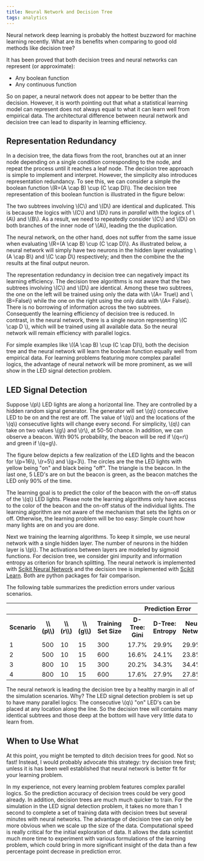 ```yaml
---
title: Neural Network and Decision Tree
tags: analytics
---
```

Neural network deep learning is probably the hottest buzzword for machine learning recently. What are its benefits when comparing to good old methods like decision tree?


<!-- more -->
It has been proved that both decision trees and neural networks can represent (or approximate):

* Any boolean function
* Any continuous function

So on paper, a neural network does not appear to be better than the decision. However, it is worth pointing out that what a statistical learning model can represent does not always equal to what it can learn well from empirical data. The architectural difference between neural network and decision tree can lead to disparity in learning efficiency.

## Representation Redundancy
In a decision tree, the data flows from the root,  branches out at an inner node depending on a single condition corresponding to the node, and repeat the process until it reaches a  leaf node. The decision tree approach is simple to implement and interpret. However, the simplicity also introduces representation redundancy. To see this, we can consider a simple the boolean function \\(R=(A \cap B) \cup (C \cap D)\\). The decision tree representation of this boolean function is illustrated in the figure below:

The two subtrees involving \\(C\\) and \\(D\\) are identical and duplicated. This is because the logics with \\(C\\) and \\(D\\) runs in *parallel* with the logics of \\(A\\) and \\(B\\). As a result, we need to repeatedly consider \\(C\\) and \\(D\\) on both branches of the inner node of \\(A\\), leading the the duplication.

The neural network, on the other hand, does not suffer from the same issue when evaluating \\(R=(A \cap B) \cup (C \cap D)\\). As illustrated below, a neural network will simply have two neurons in the hidden layer evaluating \\(A \cap B\\) and \\(C \cap D\\) respectively; and then the combine the the results at the final output neuron.

The representation redundancy in decision tree can negatively impact its learning efficiency. The decision tree algorithms is not aware that the two subtrees involving \\(C\\) and \\(D\\) are identical. Among these two subtrees, the one on the left will be trained using only the data with \\(A= True\\) and \\(B=False\\) while the one on the right using the only data with \\(A= False\\). There is no borrowing of information across the two subtrees. Consequently the learning efficiency of decision tree is reduced. In contrast, in the neural network, there is a single neuron representing \\(C \cap D \\), which will be trained using all available data. So the neural network will remain efficiency with parallel logics.

For simple examples like \\((A \cap B) \cup (C \cap D)\\), both the decision tree and the neural network will learn the boolean function equally well from empirical data. For learning problems featuring more complex parallel logics, the advantage of neural network will be more prominent, as we will show in the LED signal detection problem.

## LED Signal Detection
Suppose \\(p\\) LED lights are along a horizontal line. They are controlled by a hidden random signal generator. The generator will set \\(q\\) consecutive LED to be on and the rest are off. The value of \\(q\\) and the locations of the \\(q\\) consecutive lights will change every second. For simplicity, \\(q\\) can take on two values \\(g\\) and \\(r\\), at 50-50 chance. In addition, we can observe a beacon. With 90% probability, the beacon will be red if \\(q=r\\) and green if \\(q=g\\).

The figure below depicts a few realization of the LED lights and the beacon for \\(p=16\\), \\(r=5\\) and \\(g=3\\). The circles are the the LED lights with yellow being "on" and black being "off". The triangle is the beacon. In the last one, 5 LED's are on but the beacon is green, as the beacon matches the LED only 90% of the time.

The learning goal is to predict the color of the beacon with the on-off status of the \\(q\\) LED lights. Please note the learning algorithms only have access to the color of the beacon and the on-off status of the individual lights. The learning algorithm are not aware of the mechanism that sets the lights on or off. Otherwise, the learning problem will be too easy: Simple count how many lights are on and you are done.

Next we training the learning algorithms. To keep it simple, we use neural network with a single hidden layer. The number of neurons in the hidden layer is \\(p\\). The activations between layers are modeled by sigmoid functions. For decision tree, we consider gini impurity and information entropy as criterion for branch splitting. The neural network is implemented with [Scikit Neural Network](http://scikit-neuralnetwork.readthedocs.org) and the decision tree is implemented with [Scikit Learn](http://scikit-learn.org/stable/modules/tree.html). Both are python packages for fair comparison.

The following table summarizes the prediction errors under various scenarios.

<table>
  <tr>
	  <th colspan="5"></th>
	  <th colspan="3">Prediction Error</th>
  </tr>
  <tr>
    <th>Scenario</th>
    <th>\\(p\\)</th>
    <th>\\(r\\)</th>
    <th>\\(g\\)</th>
    <th>Training <br/>Set Size</th>
    <th>D-Tree: <br/>Gini</th>
    <th>D-Tree: <br/>Entropy</th>
    <th>Neural <br/> Network</th>
  </tr>
  <tr>
    <td>1</td><td>500</td><td>10</td><td>15</td><td>300</td>
	    <td>17.7%</td><td>29.9%</td><td>29.9%</td>
  </tr>
  <tr>
    <td>2</td><td>500</td><td>10</td><td>15</td><td>600</td>
	    <td>16.6%</td><td>24.1%</td><td>23.8%</td>
  </tr>
  <tr>
    <td>3</td><td>800</td><td>10</td><td>15</td><td>300</td>
	    <td>20.2%</td><td>34.3%</td><td>34.4%</td>
  </tr>
  <tr>
    <td>4</td><td>800</td><td>10</td><td>15</td><td>600</td>
	    <td>17.6%</td><td>27.9%</td><td>27.8%</td>
  </tr>
</table>

The neural network is leading the decision tree by a healthy margin in all of the simulation scenarios. Why? The LED signal detection problem is set up to have many parallel logics: The consecutive \\(q\\) "on" LED's can be placed at any location along the line. So the decision tree will contains many identical subtrees and those deep at the bottom will have very little data to learn from.

## When to Use What
At this point, you might be tempted to ditch decision trees for good. Not so fast! Instead, I would probably advocate this strategy: try decision tree first; unless it is has been well established that neural network is better fit for your learning problem.

In my experience, not every learning problem features complex parallel logics. So the prediction accuracy of decision trees could be very good already. In addition, decision trees are much much quicker to train. For the simulation in the LED signal detection problem, it takes no more than 1 second to complete a set of training data with decision trees but several minutes with neural networks. The advantage of decision tree can only be more obvious when we scale up the size of the data. Computational speed is really critical for the initial exploration of data. It allows the data scientist much more time to experiment with various formulations of the learning problem, which could bring in more significant insight of the data than a few percentage point decrease in prediction error.
